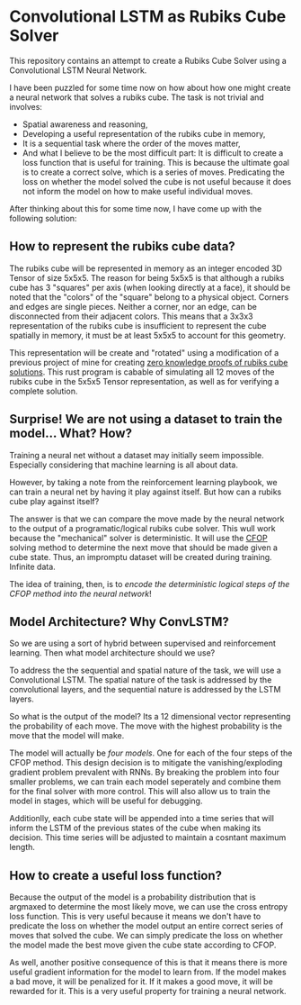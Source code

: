# Convolutional LSTM as Rubiks Cube Solver

This repository contains an attempt to create a Rubiks Cube Solver using a Convolutional LSTM Neural Network. 

I have been puzzled for some time now on how about how one might create a neural network that solves a rubiks cube. The task is not trivial and involves:
- Spatial awareness and reasoning,
- Developing a useful representation of the rubiks cube in memory,
- It is a sequential task where the order of the moves matter,
- And what I believe to be the most difficult part: It is difficult to create a loss function that is useful for training. This is because the ultimate goal is to create a correct solve, which is a series of moves. Predicating the loss on whether the model solved the cube is not useful because it does not inform the model on how to make useful individual moves.

After thinking about this for some time now, I have come up with the following solution:

## How to represent the rubiks cube data?
The rubiks cube will be represented in memory as an integer encoded 3D Tensor of size 5x5x5. The reason for being 5x5x5 is that although a rubiks cube has 3 "squares" per axis (when looking directly at a face), it should be noted that the "colors" of the "square" belong to a physical object. Corners and edges are single pieces. Neither a corner, nor an edge, can be disconnected from their adjacent colors. This means that a 3x3x3 representation of the rubiks cube is insufficient to represent the cube spatially in memory, it must be at least 5x5x5 to account for this geometry.

This representation will be create and "rotated" using a modification of a previous project of mine for creating [zero knowledge proofs of rubiks cube solutions](https://github.com/Holindauer/zk-Cube). This rust program is cabable of simulating all 12 moves of the rubiks cube in the 5x5x5 Tensor representation, as well as for verifying a complete solution.

## Surprise! We are not using a dataset to train the model... What? How?

Training a neural net without a dataset may initially seem impossible. Especially considering that machine learning is all about data. 

However, by taking a note from the reinforcement learning playbook, we can train a neural net by having it play against itself. But how can a rubiks cube play against itself? 

The answer is that we can compare the move made by the neural network to the output of a programatic/logical rubiks cube solver. This wull work because the "mechanical" solver is deterministic. It will use the [CFOP](https://jperm.net/3x3/cfop) solving method to determine the next move that should be made given a cube state. Thus, an impromptu dataset will be created during training. Infinite data.

The idea of training, then, is to *encode the deterministic logical steps of the CFOP method into the neural network*!

## Model Architecture? Why ConvLSTM?

So we are using a sort of hybrid between supervised and reinforcement learning. Then  what model architecture should we use?

To address the the sequential and spatial nature of the task, we will use a Convolutional LSTM. The spatial nature of the task is addressed by the convolutional layers, and the sequential nature is addressed by the LSTM layers. 

So what is the output of the model? Its a 12 dimensional vector representing the probability of each move. The move with the highest probability is the move that the model will make.

The model will actually be *four models*. One for each of the four steps of the CFOP method. This design decision is to mitigate the vanishing/exploding gradient problem prevalent with RNNs. By breaking the problem into four smaller problems, we can train each model seperately and combine them for the final solver with more control. This will also allow us to train the model in stages, which will be useful for debugging.

Additionlly, each cube state will be appended into a time series that will inform the LSTM of the previous states of the cube when making its decision. This time series will be adjusted to maintain a cosntant maximum length.

## How to create a useful loss function?

Because the output of the model is a probability distribution that is argmaxed to determine the most likely move, we can use the cross entropy loss function. This is very useful because it means we don't have to predicate the loss on whether the model output an entire correct series of moves that solved the cube. We can simply predicate the loss on whether the model made the best move given the cube state according to CFOP. 

As well, another positive consequence of this is that it means there is more useful gradient information for the model to learn from. If the model makes a bad move, it will be penalized for it. If it makes a good move, it will be rewarded for it. This is a very useful property for training a neural network.
